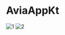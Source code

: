 # AviaAppKt
![1](AviaAppKt\{C123496F-D8A0-45CA-A521-57B662DAE0BD}.png)
![2](AviaAppKt\{6B4BCFBB-E8F2-41C7-9F87-8D2F8F53BBDF}.png)

